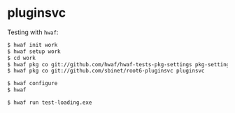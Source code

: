 pluginsvc
=========

Testing with ``hwaf``:

```sh
$ hwaf init work
$ hwaf setup work
$ cd work
$ hwaf pkg co git://github.com/hwaf/hwaf-tests-pkg-settings pkg-settings
$ hwaf pkg co git://github.com/sbinet/root6-pluginsvc pluginsvc

$ hwaf configure
$ hwaf

$ hwaf run test-loading.exe
```

